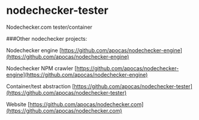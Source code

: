 nodechecker-tester
==================

Nodechecker.com tester/container


###Other nodechecker projects:


Nodechecker engine [https://github.com/apocas/nodechecker-engine](https://github.com/apocas/nodechecker-engine)

Nodechecker NPM crawler [https://github.com/apocas/nodechecker-engine](https://github.com/apocas/nodechecker-engine)

Container/test abstraction [https://github.com/apocas/nodechecker-tester](https://github.com/apocas/nodechecker-tester)

Website [https://github.com/apocas/nodechecker.com](https://github.com/apocas/nodechecker.com)
